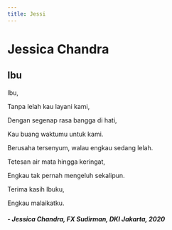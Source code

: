 ```yaml
---
title: Jessi
---
```


# Jessica Chandra

## Ibu

Ibu,

Tanpa lelah kau layani kami,

Dengan segenap rasa bangga di hati,

Kau buang waktumu untuk kami.

Berusaha tersenyum, walau engkau sedang lelah.

Tetesan air mata hingga keringat,

Engkau tak pernah mengeluh sekalipun.

Terima kasih Ibuku,

Engkau malaikatku.

##### _- Jessica Chandra, FX Sudirman, DKI Jakarta, 2020_
